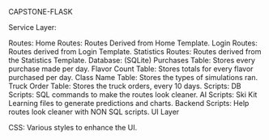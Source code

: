 CAPSTONE-FLASK

Service Layer:

Routes:
Home Routes: Routes Derived from Home Template.
Login Routes: Routes derived from Login Template.
Statistics Routes: Routes derived from the Statistics Template.
Database: (SQLite)
Purchases Table: Stores every purchase made per day.
Flavor Count Table: Stores totals for every flavor purchased per day.
Class Name Table: Stores the types of simulations ran.
Truck Order Table: Stores the truck orders, every 10 days.
Scripts:
DB Scripts: SQL commands to make the routes look cleaner.
AI Scripts: Ski Kit Learning files to generate predictions and charts.
Backend Scripts: Help routes look cleaner with NON SQL scripts.
UI Layer

CSS: Various styles to enhance the UI.
